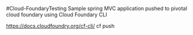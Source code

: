 
#Cloud-FoundaryTesting
Sample spring MVC application pushed to pivotal cloud foundary using Cloud Foundary CLI



https://docs.cloudfoundry.org/cf-cli/
cf push

